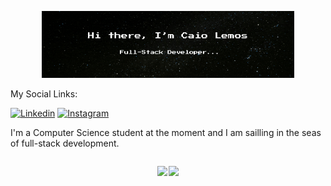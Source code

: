 
<p align="center"><img width="80%" alt="Hi there, I'm Caio Lemos" src="./gitgif.gif" /></p>


My Social Links:

[![Linkedin](https://img.shields.io/badge/LinkedIn-0077B5?style=for-the-badge&logo=linkedin&logoColor=white)](https://www.linkedin.com/in/caio-lemos-dantas-08539124b/) [![Instagram](https://img.shields.io/badge/Instagram-E4405F?style=for-the-badge&logo=instagram&logoColor=white)](https://www.instagram.com/caio._.kyo/)

I'm a Computer Science student at the moment and I am sailling in the seas of full-stack development. 


<div style="display: flex; justify-content: center; gap: 2.5px; ">
    <p align="center" height="200px" width="40%" ><img src="https://github-readme-stats.vercel.app/api?username=Caioledan&show_icons=true&theme=tokyonight&include_all_commits=true&rank_icon=github&hide_border=true"></p>
    <p align="center" height="200px" width="60%"><img src="https://github-readme-stats.vercel.app/api/top-langs/?username=Caioledan&layout=compact&theme=tokyonight&hide_border=true"></p>

</div>
